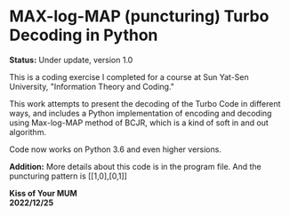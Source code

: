 # MAX-log-MAP (puncturing) Turbo Decoding in Python

**Status:** Under update, version 1.0

This is a coding exercise I completed for a course at Sun Yat-Sen University, "Information Theory and Coding."

This work attempts to present the decoding of the Turbo Code in different ways, 
and includes a Python implementation of encoding and decoding using Max-log-MAP method of BCJR, which is a kind of 
soft in and out algorithm.

Code now works on Python 3.6 and even higher versions.

**Addition:** More details about this code is
in the program file. And the puncturing pattern is [[1,0],[0,1]]




**Kiss of Your MUM  
2022/12/25**